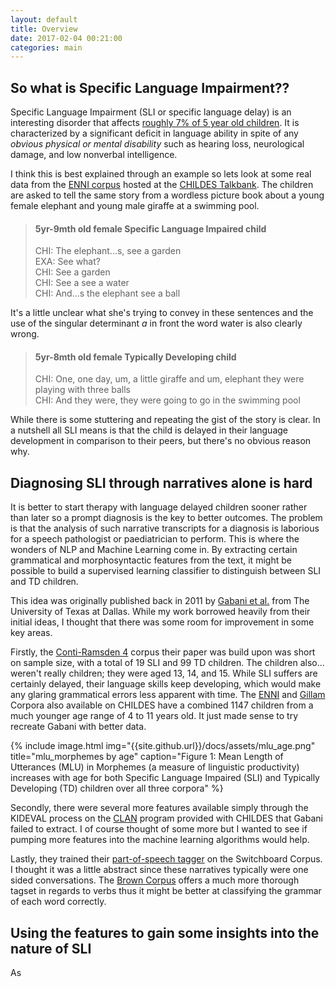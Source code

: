 ```yaml
---
layout: default
title: Overview
date: 2017-02-04 00:21:00
categories: main
---
```


## So what is Specific Language Impairment??
Specific Language Impairment (SLI or specific language delay) is an interesting disorder that affects [roughly 7% of 5 year old children](https://mitpress.mit.edu/books/children-specific-language-impairment-0). It is characterized by a significant deficit in language ability in spite of any _obvious physical or mental disability_ such as hearing loss, neurological damage, and low nonverbal intelligence. 

I think this is best explained through an example so lets look at some real data from the [ENNI corpus](ENNI) hosted at the [CHILDES Talkbank](http://childes.psy.cmu.edu/). The children are asked to tell the same story from a wordless picture book about a young female elephant and young male giraffe at a swimming pool.

> #### 5yr-9mth old female Specific Language Impaired child 
> CHI: The elephant...s, see a garden  
> EXA: See what?  
> CHI: See a garden  
> CHI: See a see a water  
> CHI: And...s the elephant see a ball  

It's a little unclear what she's trying to convey in these sentences and the use of the singular determinant _a_ in front the word water is also clearly wrong.

> #### 5yr-8mth old female Typically Developing child 
> CHI: One, one day, um, a little giraffe and um, elephant they were playing with three balls  
> CHI: And they were, they were going to go in the swimming pool

While there is some stuttering and repeating the gist of the story is clear. In a nutshell all SLI means is that the child is delayed in their language development in comparison to their peers, but there's no obvious reason why.

## Diagnosing SLI through narratives alone is hard

It is better to start therapy with language delayed children sooner rather than later so a prompt diagnosis is the key to better outcomes. The problem is that the analysis of such narrative transcripts for a diagnosis is laborious for a speech pathologist or paediatrician to perform. This is where the wonders of NLP and Machine Learning come in. By extracting certain grammatical and morphosyntactic features from the text, it might be possible to build a supervised learning classifier to distinguish between SLI and TD children.

This idea was originally published back in 2011 by [Gabani et al.](https://www.ncbi.nlm.nih.gov/pubmed/?term=Gabani%20K%5BAuthor%5D&cauthor=true&cauthor_uid=21937203) from The University of Texas at Dallas. While my work borrowed heavily from their initial ideas, I thought that there was some room for improvement in some key areas.

Firstly, the [Conti-Ramsden 4](https://www.ncbi.nlm.nih.gov/pubmed/17729147) corpus their paper was build upon was short on sample size, with a total of 19 SLI and 99 TD children. The children also... weren't really children; they were aged 13, 14, and 15. While SLI suffers are certainly delayed, their language skills keep developing, which would make any glaring grammatical errors less apparent with time. The [ENNI](ENNI) and [Gillam](http://childes.psy.cmu.edu/access/Clinical-MOR/Gillam.html) Corpora also available on CHILDES have a combined 1147 children from a much younger age range of 4 to 11 years old. It just made sense to try recreate Gabani with better data.


{% include image.html
           img="{{site.github.url}}/docs/assets/mlu_age.png"
           title="mlu_morphemes by age"
           caption="Figure 1: Mean Length of Utterances (MLU) in Morphemes (a measure of linguistic productivity) increases with age for both Specific Language Impaired (SLI) and Typically Developing (TD) children over all three corpora" %}

Secondly, there were several more features available simply through the KIDEVAL process on the [CLAN](http://talkbank.org/clan/) program provided with CHILDES that Gabani failed to extract. I of course thought of some more but I wanted to see if pumping more features into the machine learning algorithms would help.

Lastly, they trained their [part-of-speech tagger](https://en.wikipedia.org/wiki/Part-of-speech_tagging) on the Switchboard Corpus. I thought it was a little abstract since these narratives typically were one sided conversations. The [Brown Corpus](https://en.wikipedia.org/wiki/Brown_Corpus) offers a much more thorough tagset in regards to verbs thus it might be better at classifying the grammar of each word correctly.

## Using the features to gain some insights into the nature of SLI
As 



[ENNI]: https://www.researchgate.net/publication/230662487_Storytelling_from_pictures_using_the_Edmonton_Narrative_Norms_Instrument

